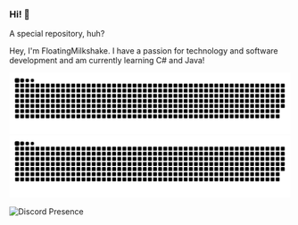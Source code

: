 ### Hi! 👋

A special repository, huh?

Hey, I'm FloatingMilkshake. I have a passion for technology and software development and am currently learning C# and Java!

![Snake (light)](https://raw.githubusercontent.com/FloatingMilkshake/FloatingMilkshake/output/github-contribution-grid-snake.svg#gh-light-mode-only)
![Snake (dark)](https://raw.githubusercontent.com/FloatingMilkshake/FloatingMilkshake/output/github-contribution-grid-snake.svg#gh-dark-mode-only)

![Discord Presence](https://lanyard.cnrad.dev/api/455432936339144705?idleMessage=Hmm...guess%20I%27m%20not%20doing%20anything.)